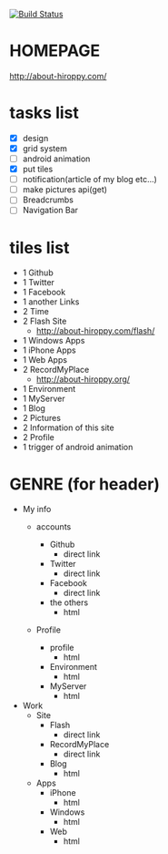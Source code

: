 [![Build Status](https://travis-ci.org/abouthiroppy/metroHomePage.png?branch=develop)](https://travis-ci.org/abouthiroppy/metroHomePage)

# HOMEPAGE
http://about-hiroppy.com/

# tasks list
- [x] design
- [x] grid system
- [ ] android animation
- [x] put tiles
- [ ] notification(article of my blog etc...)
- [ ] make pictures api(get)
- [ ] Breadcrumbs
- [ ] Navigation Bar

# tiles list
- 1 Github
- 1 Twitter
- 1 Facebook
- 1 another Links
- 2 Time
- 2 Flash Site
    - http://about-hiroppy.com/flash/
- 1 Windows Apps
- 1 iPhone Apps
- 1 Web Apps
- 2 RecordMyPlace
    - http://about-hiroppy.org/
- 1 Environment
- 1 MyServer
- 1 Blog
- 2 Pictures
- 2 Information of this site
- 2 Profile
- 1 trigger of android animation

# GENRE (for header)

- My info
    - accounts
        - Github
            - direct link
        - Twitter
            - direct link
        - Facebook
            - direct link
        - the others
            - html

    - Profile
        - profile
            - html
        - Environment
            - html
        - MyServer
            - html
- Work
    - Site
        - Flash
            - direct link
        - RecordMyPlace
            - direct link
        - Blog
            - html
    - Apps
        - iPhone
            - html
        - Windows
            - html
        - Web
            - html

